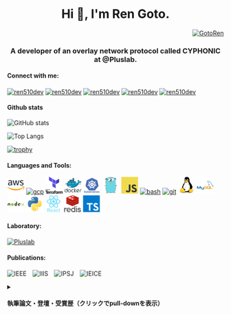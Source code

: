<!--
### Hi there 👋

**GotoRen/GotoRen** is a ✨ _special_ ✨ repository because its `README.md` (this file) appears on your GitHub profile.

Here are some ideas to get you started:

- 🔭 I’m currently working on ...
- 🌱 I’m currently learning ...
- 👯 I’m looking to collaborate on ...
- 🤔 I’m looking for help with ...
- 💬 Ask me about ...
- 📫 How to reach me: ...
- 😄 Pronouns: ...
- ⚡ Fun fact: ...
-->


<h1 align="center">Hi 👋, I'm Ren Goto.</h1>
<p align="right">
  <a href="https://twitter.com/ren510dev" target="blank"><img src="https://img.shields.io/twitter/follow/ren510dev?logo=twitter&style=for-the-badge" alt="GotoRen" /></a>
</p>
<h3 align="center">A developer of an overlay network protocol called CYPHONIC at @Pluslab.</h3>

<h4 align="left">Connect with me:</h4>
<p align="left">
  <a href="https://twitter.com/ren510dev" target="blank"><img align="center" src="https://cdn.jsdelivr.net/npm/simple-icons@3.0.1/icons/twitter.svg" alt="ren510dev" height="30" width="40" /></a>
  <a href="https://facebook.com/ren510dev" target="blank"><img align="center" src="https://cdn.jsdelivr.net/npm/simple-icons@3.0.1/icons/facebook.svg" alt="ren510dev" height="30" width="40" /></a>
  <a href="https://qiita.com/ren510dev" target="blank"><img align="center" src="https://cdn.jsdelivr.net/npm/simple-icons@3.0.1/icons/qiita.svg" alt="ren510dev" height="30" width="40" /></a>
  <a href="https://note.com/ren510dev/" target="blank"><img align="center" src="https://user-images.githubusercontent.com/112791825/188297367-c7420067-10bb-4145-b768-ea643d475115.svg" alt="ren510dev" height="50" width="60" /></a>
  <a href="https://speakerdeck.com/ren510dev" target="blank"><img align="center" src="https://cdn.jsdelivr.net/npm/simple-icons@3.0.1/icons/speakerdeck.svg" alt="ren510dev" height="30" width="40" /></a>
</p>

<h4 align="left">Github stats</h4>

<!-- https://github.com/anuraghazra/github-readme-stats -->

![GitHub stats](https://github-readme-stats.vercel.app/api?username=GotoRen&include_all_commits=true&hide=contribs,prs,issues&title_color=fff&icon_color=f9f9f9&text_color=9f9f9f&bg_color=151515) 

![Top Langs](https://github-readme-stats.vercel.app/api/top-langs/?username=GotoRen&hide=html,css&layout=compact&title_color=fff&icon_color=f9f9f9&text_color=9f9f9f&bg_color=151515)

[![trophy](https://github-profile-trophy.vercel.app/?username=GotoRen&theme=onedark&column=8)](https://github.com/GotoRen/github-profile-trophy)

<h4 align="left">Languages and Tools:</h4>
<p align="left"> 
  <a href="https://aws.amazon.com/" target="_blank"> 
  <img src="https://raw.githubusercontent.com/devicons/devicon/master/icons/amazonwebservices/amazonwebservices-original-wordmark.svg"
  alt="aws" width="40" height="40" /></a> 
  <a href="https://cloud.google.com/" target="_blank"> 
  <img src="https://www.vectorlogo.zone/logos/google_cloud/google_cloud-icon.svg"
  alt="gcp" width="40" height="40" /></a>
  <a href="https://www.terraform.io//" target="_blank"> 
  <img src="https://raw.githubusercontent.com/devicons/devicon/master/icons/terraform/terraform-original-wordmark.svg"
  alt="terraform" width="40" height="40" /></a>
  <a href="https://www.docker.com/" target="_blank">
  <img src="https://raw.githubusercontent.com/devicons/devicon/master/icons/docker/docker-original-wordmark.svg"
  alt="docker" width="40" height="40" /></a>
  <a href="https://kubernetes.io//" target="_blank">
  <img src="https://raw.githubusercontent.com/devicons/devicon/master/icons/kubernetes/kubernetes-plain-wordmark.svg"
  alt="kubernetes" width="40" height="40" /></a>
  <a href="https://golang.org" target="_blank"> 
  <img src="https://raw.githubusercontent.com/devicons/devicon/master/icons/go/go-original.svg" 
  alt="go" width="40"height="40" /></a> 
  <a href="https://developer.mozilla.org/en-US/docs/Web/JavaScript" target="_blank"> 
  <img src="https://raw.githubusercontent.com/devicons/devicon/master/icons/javascript/javascript-original.svg"
  alt="javascript" width="40" height="40" /></a>
  <a href="https://www.gnu.org/software/bash/" target="_blank"> 
  <img src="https://www.vectorlogo.zone/logos/gnu_bash/gnu_bash-icon.svg" 
  alt="bash" width="40" height="40" /></a>
  <a href="https://git-scm.com/" target="_blank"> 
  <img src="https://www.vectorlogo.zone/logos/git-scm/git-scm-icon.svg" 
  alt="git" width="40" height="40" /></a>
  <a href="https://www.linux.org/" target="_blank"> 
  <img src="https://raw.githubusercontent.com/devicons/devicon/master/icons/linux/linux-original.svg" 
  alt="linux" width="40" height="40" /></a> 
  <a href="https://www.mysql.com/" target="_blank"> 
  <img src="https://raw.githubusercontent.com/devicons/devicon/master/icons/mysql/mysql-original-wordmark.svg"
  alt="mysql" width="40" height="40" /></a> 
  <a href="https://nodejs.org" target="_blank"> 
  <img src="https://raw.githubusercontent.com/devicons/devicon/master/icons/nodejs/nodejs-original-wordmark.svg"
  alt="nodejs" width="40" height="40" /></a> 
  <a href="https://www.python.org" target="_blank"> 
  <img src="https://raw.githubusercontent.com/devicons/devicon/master/icons/python/python-original.svg" 
  alt="python" width="40" height="40" /></a> 
  <a href="https://reactjs.org/" target="_blank"> 
  <img src="https://raw.githubusercontent.com/devicons/devicon/master/icons/react/react-original-wordmark.svg"
  alt="react" width="40" height="40" /></a> 
  <a href="https://redis.io" target="_blank"> 
  <img src="https://raw.githubusercontent.com/devicons/devicon/master/icons/redis/redis-original-wordmark.svg"
  alt="redis" width="40" height="40" /></a> 
  <a href="https://www.typescriptlang.org/" target="_blank"> 
  <img src="https://raw.githubusercontent.com/devicons/devicon/master/icons/typescript/typescript-original.svg"
  alt="typescript" width="40" height="40" /></a>

<h4 align="left">Laboratory:</h4>
<a href="https://pluslab.org" target="blank"><img align="center" src="https://user-images.githubusercontent.com/112791825/188297664-f378eada-35db-4139-9198-f7980199785f.svg" alt="Pluslab" height="30" width="40" /></a>

<h4 align="left">Publications:</h4>

<img align="center" src="https://user-images.githubusercontent.com/63791288/188320997-c2d695ea-5fcb-46be-9715-b16f9469b59d.png" alt="IEEE" height="40" width="50" />&emsp;<img align="center" src="https://user-images.githubusercontent.com/63791288/188321001-f76a8afb-75d0-4fab-bb27-102fc936cc17.png" alt="IIIS" height="40" width="50" />&emsp;<img align="center" src="https://user-images.githubusercontent.com/63791288/188321002-4f136e57-da2c-44c9-95ab-8247eee25452.png" alt="IPSJ" height="40" width="50" />&emsp;<img align="center" src="https://user-images.githubusercontent.com/63791288/188320998-59748736-451a-4118-9d96-44699d81514c.png" alt="IEICE" height="40" width="50" />&emsp;


<details>
<summary><h4>執筆論文・登壇・受賞歴（クリックでpull-downを表示）</h4></summary>

- <u>**【IEICE】Journal</u>: IEICE Communications Express: ComEX 2022**
  - In progress.
  - Design of new CYPHONIC adapter focused on packet sequential processing scheme
  - In progress.
- 【IPSJ】Conference: The 20th IPSJ IEEE Workshop on Informatics: WiNF 2022
  - December 2022.
  - CYPHONICサーバ群のオートスケーリングのためのメモリ管理手法に関する検討
  - In progress.
- <u>**【IIIS】Journal</u>:  IIIS  Journal of Systemics, Cybernetics and Informatics: JSCI 2022**
  - In progress.
  - Extension mechanism of overlay network protocol to support digital authenticates
  - In progress.
- <u>**【IIIS】Journal</u>:  IIIS  Journal of Systemics, Cybernetics and Informatics: JSCI 2022**
  - October 2022.
  - Design and Basic Evaluation of Virtual IPv4-based CYPHONIC adapter
  - https://www.iiisci.org/DOIJSCI/ZA359HK22/
- 【IEEE】Conference: The 11th IEEE Global Conference on Consumer Electronics: GCCE 2022
  - October 2022.
  - Proposal of an extended CYPHONIC adapter supporting general nodes using virtual IPv6 addresses
  - In progress.
- 【IIIS】Conference: The 26th IIIS World Multi-Conference on Systemics, Cybernetics and Informatics: WMSCI 2022
  - July 2022.
  - Extension mechanism of overlay network protocol to support digital authenticates
  - https://www.iiis.org/DOI2022/SA050QX/
- 【IIIS】Conference: The 13th IIIS International Multi-Conference on Complexity, Informatics and Cybernetics: IMCIC 2022
  - March 2022.
  - Design and Basic Evaluation of Virtual IPv4-based CYPHONIC adapter
  - https://www.iiis.org/DOI2022/ZA359HK/
- 【IPSJ】Conference: The 33th IPSJ Consumer Devices & System: CDS 2022
  - January 2022.
  - 仮想IPv4アドレスを想定したCYPHONICアダプタの設計と基礎評価
  - https://jglobal.jst.go.jp/en/detail?JGLOBAL_ID=202202291942447619
- 【IEEE】Conference: The 19th IEEE ConsumerCommunications&NetworkingConference: CCNC 2022
  - January 2022.
  - Demonstration of video conferencing tool with overlay network protocol
  - https://ieeexplore.ieee.org/document/9700703
- 【IEEE】Conference: The 40th IEEE International Conference on Consumer Electronics: ICCE 2022
  - January 2022.
  - Evaluation of new CYPHONIC: Overlay network protocol based on Go language
  - https://ieeexplore.ieee.org/document/9730323
- 【IEICE】Conference: 令和三年度 電気・電子・情報関係学会 東海支部連合大会
  - September 2021.
  - iOSにおけるアプリケーション内独自プロトコル実装に関する一検討
  - https://jglobal.jst.go.jp/detail?JGLOBAL_ID=202202266081463947

</details>
